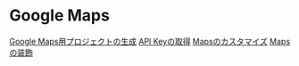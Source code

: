 # Google Maps


[Google Maps用プロジェクトの生成](https://fabkura.gitbooks.io/android-docs/content/maps01.html])
[API Keyの取得](https://fabkura.gitbooks.io/android-docs/content/maps02.html)
[Mapsのカスタマイズ](https://fabkura.gitbooks.io/android-docs/content/maps03.html)
[Mapsの装飾](https://fabkura.gitbooks.io/android-docs/content/maps04.html)
